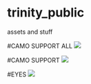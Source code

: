 # trinity_public
assets and stuff

#CAMO SUPPORT ALL
![](https://raw.githubusercontent.com/TrinityDusk/trinity_public/a23dc53970fb3ecc686a6e4e0af2a78d342ee527/CAMO%20SUPPORT%20ALL.gif)

#CAMO SUPPORT
![](https://raw.githubusercontent.com/TrinityDusk/trinity_public/a23dc53970fb3ecc686a6e4e0af2a78d342ee527/CAMO%20SUPPORT%20ALL.gif)

#EYES
![](https://raw.githubusercontent.com/TrinityDusk/trinity_public/a23dc53970fb3ecc686a6e4e0af2a78d342ee527/CAMO%20SUPPORT%20ALL.gif)
